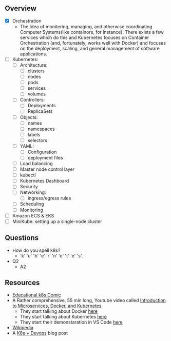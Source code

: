 ## Overview
- [x] Orchestration
  - The Idea of monitering, managing, and otherwise coordinating Computer Systems(like containors, for instance). There exists a few services which do this and Kubernetes focuses on Container Orchestration (and, fortunately, works well with Docker) and focuses on the deployment, scaling, and general management of software applications.
- [ ] Kubernetes:
  - [ ] Architecture:
    - [ ] clusters
    - [ ] nodes
    - [ ] pods
    - [ ] services
    - [ ] volumes
  - [ ] Controllers:
    - [ ] Deployments
    - [ ] ReplicaSets
  - [ ] Objects:
    - [ ] names
    - [ ] namespaces
    - [ ] labels
    - [ ] selectors
  - [ ] YAML:
    - [ ] Configuration
    - [ ] deployment files
  - [ ] Load balancing
  - [ ] Master node control layer
  - [ ] kubectl
  - [ ] Kubernetes Dashboard
  - [ ] Security
  - [ ] Networking:
    - [ ] ingress/egress rules
  - [ ] Scheduling
  - [ ] Monitoring
- [ ] Amazon ECS & EKS
- [ ] MiniKube: setting up a single-node cluster

## Questions
- How do you spell k8s?
  - 'k' 'u' 'b' 'e' 'r' 'n' 'e' 't' 'e' 's'.
- Q2
  - A2

## Resources
- [Educational k8s Comic](https://cloud.google.com/kubernetes-engine/kubernetes-comic/)
- A Rather comprehensive, 55 min long, Youtube video called [Introduction to Microservices, Docker, and Kubernetes](https://www.youtube.com/watch?v=1xo-0gCVhTU)
  - They start talking about Docker [here](https://youtu.be/1xo-0gCVhTU?t=398)
  - They start talking about Kubernetes [here](https://youtu.be/1xo-0gCVhTU?t=710)
  - They start their demonstaration in VS Code [here](https://youtu.be/1xo-0gCVhTU?t=1130)
- [Wikipedia](https://en.wikipedia.org/wiki/Kubernetes)
- A [K8s + Devops](https://rancher.com/blog/2020/create-kubernetes-devops-pipeline) blog post

